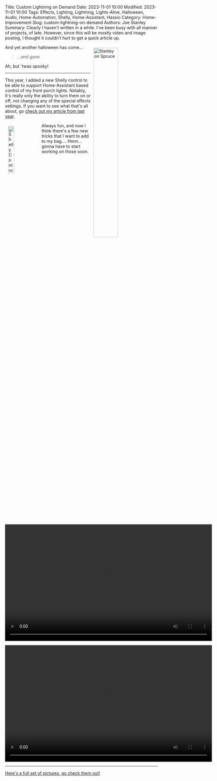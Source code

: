Title: Custom Lightning on Demand
Date: 2023-11-01 10:00
Modified: 2023-11-01 10:00
Tags: Effects, Lighting, Lightning, Lights-Alive, Halloween, Audio, Home-Automation, Shelly, Home-Assistant, Hassio
Category: Home-Improvement
Slug: custom-lightning-on-demand
Authors: Joe Stanley
Summary: Clearly I haven't written in a while. I've been busy with all manner of projects, of late. However, since this will be mostly video and image posting, I thought it couldn't hurt to get a quick article up.

<img src="blob:https://immich.stanleysolutionsnw.com/b90cbef2-f564-424e-9a13-87d40e611ced" style="width: 40%; margin: 10px;" alt="Stanley on Spruce" align="right">

And yet another halloween has come...

> *...and gone*

Ah, but 'twas spooky!

---

This year, I added a new Shelly control to be able to support Home-Assistant based control of my front porch lights. Notably, it's really only the ability to turn them on or off, not changing any of the special effects settings. If you want to see what that's all about, go [check out my article from last year](https://blog.stanleysolutionsnw.com/spooky-scary-porch-projects.html).

<img src="blob:https://immich.stanleysolutionsnw.com/5c2e56c1-5ecb-47ee-83d2-6a8276d5179b" style="width: 20%; margin: 10px;" alt="Shelly Control" align="left">

Always fun, and now I think there's a few new tricks that I want to add to my bag.... Hmm... gonna have to start working on those soon.

<video id="halloween-effects-2023" class="video-js vjs-default-skin" controls
preload="auto" width="683" height="384"
data-setup="{}">
<source src="https://immich.stanleysolutionsnw.com/api/asset/file/fd65dbb4-9305-417e-81cd-a93c7f05dbfd?isThumb=false&isWeb=true&key=xOGoWucj4ULglfDzCsxYS0jv3wEnt9eu6u20WGUMygZWhxxbxK_FtA2DPNyCc3dezWU" type='video/mp4'>
</video>

<video id="halloween-effects-2023" class="video-js vjs-default-skin" controls
preload="auto" width="683" height="384"
data-setup="{}">
<source src="https://immich.stanleysolutionsnw.com/api/asset/file/977604b5-4294-44d6-a2c9-5a41e6eae7e5?isThumb=false&isWeb=true&key=xOGoWucj4ULglfDzCsxYS0jv3wEnt9eu6u20WGUMygZWhxxbxK_FtA2DPNyCc3dezWU" type='video/mp4'>
</video>

---

[Here's a full set of pictures, go check them out!](https://immich.stanleysolutionsnw.com/share/xOGoWucj4ULglfDzCsxYS0jv3wEnt9eu6u20WGUMygZWhxxbxK_FtA2DPNyCc3dezWU)

